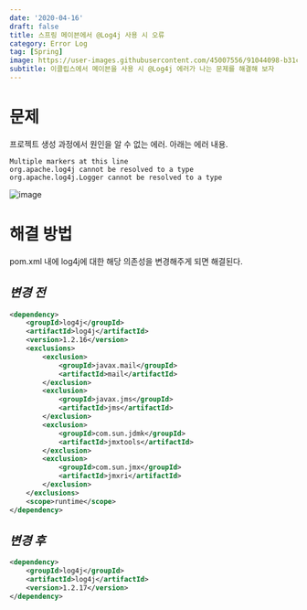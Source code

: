 ```yaml
---
date: '2020-04-16'
draft: false
title: 스프링 메이븐에서 @Log4j 사용 시 오류
category: Error Log
tag: [Spring]
image: https://user-images.githubusercontent.com/45007556/91044098-b31c4280-e64f-11ea-9d85-4c4c7366a3a9.png
subtitle: 이클립스에서 메이븐을 사용 시 @Log4j 에러가 나는 문제를 해결해 보자
---
```


# 문제

프로젝트 생성 과정에서 원인을 알 수 없는 에러. 아래는 에러 내용.

```
Multiple markers at this line
org.apache.log4j cannot be resolved to a type
org.apache.log4j.Logger cannot be resolved to a type
```

![image](https://user-images.githubusercontent.com/45007556/91044098-b31c4280-e64f-11ea-9d85-4c4c7366a3a9.png)

# 해결 방법

pom.xml 내에 log4j에 대한 해당 의존성을 변경해주게 되면 해결된다.

## **_변경 전_**

```xml
<dependency>
	<groupId>log4j</groupId>
	<artifactId>log4j</artifactId>
	<version>1.2.16</version>
	<exclusions>
		<exclusion>
			<groupId>javax.mail</groupId>
			<artifactId>mail</artifactId>
		</exclusion>
		<exclusion>
			<groupId>javax.jms</groupId>
			<artifactId>jms</artifactId>
		</exclusion>
		<exclusion>
			<groupId>com.sun.jdmk</groupId>
			<artifactId>jmxtools</artifactId>
		</exclusion>
		<exclusion>
			<groupId>com.sun.jmx</groupId>
			<artifactId>jmxri</artifactId>
		</exclusion>
	</exclusions>
	<scope>runtime</scope>
</dependency>
```

## _**변경 후**_

```xml
<dependency>
    <groupId>log4j</groupId>
    <artifactId>log4j</artifactId>
    <version>1.2.17</version>
</dependency>
```
